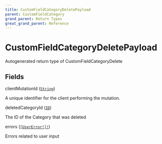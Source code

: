 ```yaml
---
title: CustomFieldCategoryDeletePayload
parent: CustomFieldCategory
grand_parent: Return Types
great_grand_parent: Reference
---
```


# CustomFieldCategoryDeletePayload

Autogenerated return type of CustomFieldCategoryDelete

## Fields

<div class="field-entry ">
  <span id="client_mutation_id" class="field-name anchored">clientMutationId (<code><a href="/docs/reference/scalar/string">String</a></code>)</span>

  <div class="description-wrapper">
   <p>A unique identifier for the client performing the mutation.</p>

  </div>
</div>

<div class="field-entry ">
  <span id="deleted_category_id" class="field-name anchored">deletedCategoryId (<code><a href="/docs/reference/scalar/id">ID</a></code>)</span>

  <div class="description-wrapper">
   <p>The ID of the Category that was deleted</p>

  </div>
</div>

<div class="field-entry ">
  <span id="errors" class="field-name anchored">errors (<code><a href="/docs/reference/object/user_error">[UserError!]!</a></code>)</span>

  <div class="description-wrapper">
   <p>Errors related to user input</p>

  </div>
</div>

